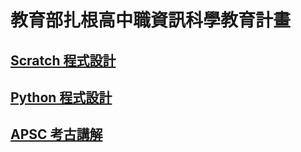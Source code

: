 # 教育部扎根高中職資訊科學教育計畫

## [Scratch 程式設計](Scratch)
## [Python 程式設計](Python)
## [APSC 考古講解](https://slides.com/tocknicsu/apcs/)
